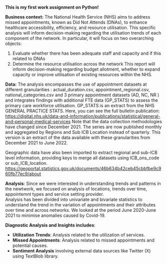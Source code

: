 **This is my first work assignment on Python!**

**Business context:**
The National Health Service (NHS) aims to address missed appointments, known as Did Not Attends (DNAs), to enhance healthcare accessibility, efficiency, and resource utilisation.
This specific analysis will inform decision-making regarding the utilisation trends of each component of the network. In particular, it will focus on two overarching objects: 
1.	Evaluate whether there has been adequate staff and capacity and if this related to DNAs 
2.	Determine the resource utilisation across the network 
This report will inform decision-making regarding budget allotment, whether to expand capacity or improve utilisation of existing resources within the NHS.

**Data:**
The analysis encompasses the use of appointment datasets at different granularities : actual_duration.csv, appointment_regional.csv, national_categories.csv and 3 primary appointment datasets (AD, NC, NR )  and integrates findings with additional FTE data (GP_STATS)  to assess the primary care workforce utilisation. 
GP_STATS is an extract from the NHS GENERAL PRACTICE STATS. Here, you can see the full bulletin publication:   
https://digital.nhs.uk/data-and-information/publications/statistical/general-and-personal-medical-services
Note that the data collection methodologies have changed since December 2021. The series are now published monthly and aggregated by Regions and Sub ICB Location instead of quarterly. This version is an extract of the data available with these granularities from December 2021 to June 2022.

Geographic data have also been imported to extract regional and sub-ICB level information, providing keys to merge all datasets using ICB_ons_code or sub_ICB_location.
https://geoportal.statistics.gov.uk/documents/46b634b42ceb45cbbfbe9c960fb77ec9/about

**Analysis**: 
Since we were interested in understanding trends and patterns in the newtwork, we  focused on analysis of locations, trends over time, appointemnt types and service setting provider.  
Analysis has been divided into univariate and bivariate statistics to understand the trend in the variation of appointments and their attributes over time and across networks.  We looked at the period June 2020-June 2021 to minimise anomalies caused by Covid-19.

**Diagnostic Analysis and Insights includes**: 
- **Utilization Trends**: Analysis related to the utilization of services. 
- **Missed Appointments**: Analysis related to missed appointments and potential causes.
- **Sentiment Analysis** involving external data sources like Twitter (X) using TextBlob library. 


